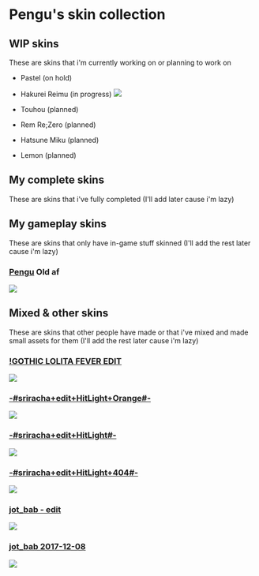 # **Pengu's skin collection**

## WIP skins
These are skins that i'm currently working on or planning to work on
- Pastel (on hold)
- Hakurei Reimu (in progress)
![](https://user-images.githubusercontent.com/76111977/155980783-5ccc1a51-9c15-484c-9718-499b2fd5fcae.png)

- Touhou (planned)
- Rem Re;Zero (planned)
- Hatsune Miku (planned)
- Lemon (planned)

## My complete skins
These are skins that i've fully completed (I'll add later cause i'm lazy)

## My gameplay skins
These are skins that only have in-game stuff skinned (I'll add the rest later cause i'm lazy) 
### [**Pengu**](https://drive.google.com/u/0/uc?id=1yVlgopfOvTsD-PMhUtsjtfKi-a7fxJC8&export=download) Old af
![](https://user-images.githubusercontent.com/76111977/152647508-d074c329-001b-4269-8d3d-b54cfe2f44a9.png)

## Mixed & other skins
These are skins that other people have made or that i've mixed and made small assets for them (I'll add the rest later cause i'm lazy)
### [!GOTHIC LOLITA FEVER EDIT](https://drive.google.com/u/0/uc?id=1USe2niJYrFuAttS9djF1NN5Cl2aOHLj7&export=download)
![](https://user-images.githubusercontent.com/76111977/158925653-ced73a06-7a8f-40e3-b987-38b21647e39a.png)

### [-#sriracha+edit+HitLight+Orange#-](https://drive.google.com/u/0/uc?id=1UPqUVCHKLzRl53fLmvIPnrHv9Sfvwh1C&export=download)
![](https://user-images.githubusercontent.com/76111977/157769618-6796dc6a-b0c9-407d-9cb6-ce83e662047d.png)

### [-#sriracha+edit+HitLight#-](https://drive.google.com/u/0/uc?id=1f2v4mN2JJS6ObkwnuVcWKLd-N5BpHIm8&export=download)
![](https://user-images.githubusercontent.com/76111977/157287497-d641a5bf-b4e8-44d0-b5aa-2ca656dc24b7.png)

### [**-#sriracha+edit+HitLight+404#-**](https://drive.google.com/u/0/uc?id=1NRAUsVSLtTr0qIFlqEvc79dqaVVCm3Qw&export=download)
![](https://user-images.githubusercontent.com/76111977/157287437-a21123af-fa5f-4805-b2c3-ba06bed18401.png)

### [**jot_bab - edit**](https://drive.google.com/u/0/uc?export=download&confirm=-UD9&id=1cyM3STiL_zw95Raskcdv52zrmItQ-lQY)
![](https://user-images.githubusercontent.com/76111977/148859844-8d54b1b5-ae97-47e8-824d-8068936ada11.png)

### [**jot_bab 2017-12-08**](https://circle-people.com/wp-content/Skins/Jot_bab/jot_bab%202017-12-08.osk)
![](https://user-images.githubusercontent.com/76111977/148711678-f679029e-ac27-4060-8041-fcf7f7dda4ec.png)
